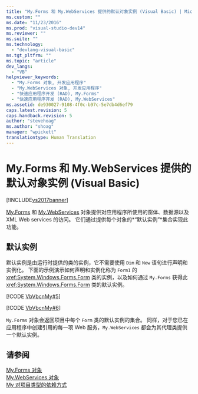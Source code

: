 ```yaml
---
title: "My.Forms 和 My.WebServices 提供的默认对象实例 (Visual Basic) | Microsoft Docs"
ms.custom: ""
ms.date: "11/23/2016"
ms.prod: "visual-studio-dev14"
ms.reviewer: ""
ms.suite: ""
ms.technology: 
  - "devlang-visual-basic"
ms.tgt_pltfrm: ""
ms.topic: "article"
dev_langs: 
  - "VB"
helpviewer_keywords: 
  - "My.Forms 对象, 开发应用程序"
  - "My.WebServices 对象, 开发应用程序"
  - "快速应用程序开发 (RAD), My.Forms"
  - "快速应用程序开发 (RAD), My.WebServices"
ms.assetid: de930027-9108-4f0c-b97c-5e7db4d6ef79
caps.latest.revision: 5
caps.handback.revision: 5
author: "stevehoag"
ms.author: "shoag"
manager: "wpickett"
translationtype: Human Translation
---
```

# My.Forms 和 My.WebServices 提供的默认对象实例 (Visual Basic)
[!INCLUDE[vs2017banner](../../../csharp/includes/vs2017banner.md)]

[My.Forms](../../../visual-basic/language-reference/objects/my-forms-object.md) 和 [My.WebServices](../../../visual-basic/language-reference/objects/my-webservices-object.md) 对象提供对应用程序所使用的窗体、数据源以及 XML Web services 的访问。  它们通过提供每个对象的*“默认实例”*集合实现此功能。  
  
## 默认实例  
 默认实例是由运行时提供的类的实例，它不需要使用 `Dim` 和 `New` 语句进行声明和实例化。  下面的示例演示如何声明和实例化称为 `Form1` 的 <xref:System.Windows.Forms.Form> 类的实例，以及如何通过 `My.Forms` 获得此 <xref:System.Windows.Forms.Form> 类的默认实例。  
  
 [!CODE [VbVbcnMy#5](../CodeSnippet/VS_Snippets_VBCSharp/VbVbcnMy#5)]  
  
 [!CODE [VbVbcnMy#6](../CodeSnippet/VS_Snippets_VBCSharp/VbVbcnMy#6)]  
  
 `My.Forms` 对象会返回项目中每个 `Form` 类的默认实例的集合。  同样，对于您已在应用程序中创建引用的每一项 Web 服务，`My.WebServices` 都会为其代理类提供一个默认实例。  
  
## 请参阅  
 [My.Forms 对象](../../../visual-basic/language-reference/objects/my-forms-object.md)   
 [My.WebServices 对象](../../../visual-basic/language-reference/objects/my-webservices-object.md)   
 [My 对项目类型的依赖方式](../../../visual-basic/developing-apps/development-with-my/how-my-depends-on-project-type.md)